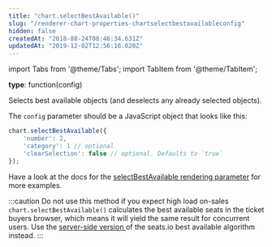 ```yaml
---
title: "chart.selectBestAvailable()"
slug: "/renderer-chart-properties-chartselectbestavailableconfig"
hidden: false
createdAt: "2018-08-24T08:46:34.631Z"
updatedAt: "2019-12-02T12:56:16.020Z"
---
```


import Tabs from '@theme/Tabs';
import TabItem from '@theme/TabItem';

**type**: function(config)

Selects best available objects (and deselects any already selected objects). 

The `config` parameter should be a JavaScript object that looks like this:

```javascript
chart.selectBestAvailable({
    'number': 2,
    'category': 1 // optional
    'clearSelection': false // optional. Defaults to `true`
});
```

Have a look at the docs for the [selectBestAvailable rendering parameter](renderer-config-selectbestavailable) for more examples.

:::caution Do not use this method if you expect high load on-sales
`chart.selectBestAvailable()` calculates the best available seats in the ticket buyers browser, which means it will yield the same result for concurrent users. 
Use the [server-side version ](https://docs.seats.io/docs/api-best-available) of the seats.io best available algorithm instead.
:::

